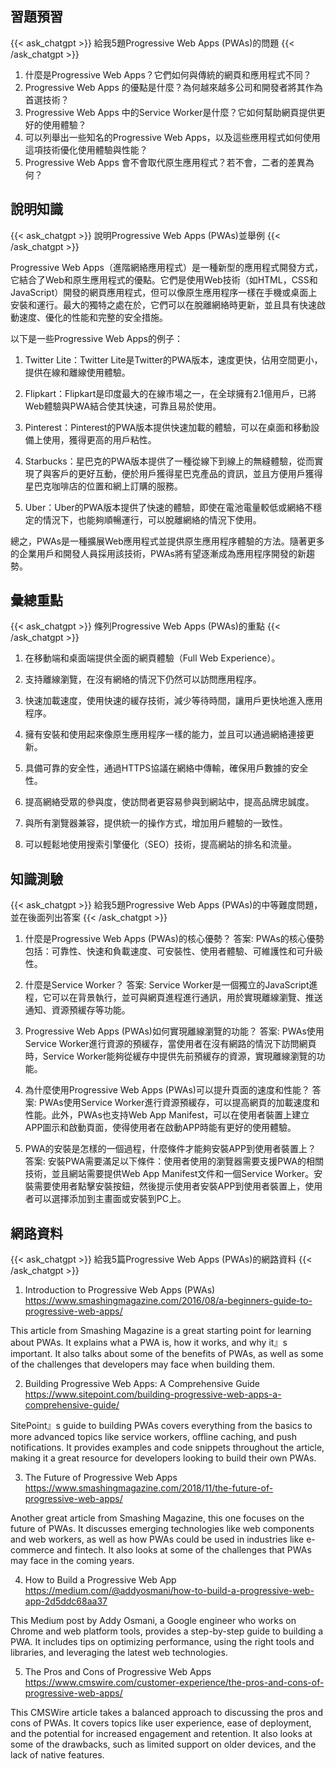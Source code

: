 ## 習題預習
{{< ask_chatgpt >}}
給我5題Progressive Web Apps (PWAs)的問題
{{< /ask_chatgpt >}}



1. 什麼是Progressive Web Apps？它們如何與傳統的網頁和應用程式不同？
2. Progressive Web Apps 的優點是什麼？為何越來越多公司和開發者將其作為首選技術？
3. Progressive Web Apps 中的Service Worker是什麼？它如何幫助網頁提供更好的使用體驗？
4. 可以列舉出一些知名的Progressive Web Apps，以及這些應用程式如何使用這項技術優化使用體驗與性能？
5. Progressive Web Apps 會不會取代原生應用程式？若不會，二者的差異為何？   

## 說明知識
{{< ask_chatgpt >}}
說明Progressive Web Apps (PWAs)並舉例
{{< /ask_chatgpt >}}



Progressive Web Apps（進階網絡應用程式）是一種新型的應用程式開發方式，它結合了Web和原生應用程式的優點。它們是使用Web技術（如HTML，CSS和JavaScript）開發的網頁應用程式，但可以像原生應用程序一樣在手機或桌面上安裝和運行。最大的獨特之處在於，它們可以在脫離網絡時更新，並且具有快速啟動速度、優化的性能和完整的安全措施。

以下是一些Progressive Web Apps的例子：

1. Twitter Lite：Twitter Lite是Twitter的PWA版本，速度更快，佔用空間更小，提供在線和離線使用體驗。

2. Flipkart：Flipkart是印度最大的在線市場之一，在全球擁有2.1億用戶，已將Web體驗與PWA結合使其快速，可靠且易於使用。

3. Pinterest：Pinterest的PWA版本提供快速加載的體驗，可以在桌面和移動設備上使用，獲得更高的用戶粘性。

4. Starbucks：星巴克的PWA版本提供了一種從線下到線上的無縫體驗，從而實現了與客戶的更好互動，便於用戶獲得星巴克產品的資訊，並且方便用戶獲得星巴克咖啡店的位置和網上訂購的服務。

5. Uber：Uber的PWA版本提供了快速的體驗，即使在電池電量較低或網絡不穩定的情況下，也能夠順暢運行，可以脫離網絡的情況下使用。

總之，PWAs是一種擴展Web應用程式並提供原生應用程序體驗的方法。隨著更多的企業用戶和開發人員採用該技術，PWAs將有望逐漸成為應用程序開發的新趨勢。   

## 彙總重點
{{< ask_chatgpt >}}
條列Progressive Web Apps (PWAs)的重點
{{< /ask_chatgpt >}}



1. 在移動端和桌面端提供全面的網頁體驗（Full Web Experience）。

2. 支持離線瀏覽，在沒有網絡的情況下仍然可以訪問應用程序。

3. 快速加載速度，使用快速的緩存技術，減少等待時間，讓用戶更快地進入應用程序。

4. 擁有安裝和使用起來像原生應用程序一樣的能力，並且可以通過網絡連接更新。

5. 具備可靠的安全性，通過HTTPS協議在網絡中傳輸，確保用戶數據的安全性。

6. 提高網絡受眾的參與度，使訪問者更容易參與到網站中，提高品牌忠誠度。

7. 與所有瀏覽器兼容，提供統一的操作方式，增加用戶體驗的一致性。

8. 可以輕鬆地使用搜索引擎優化（SEO）技術，提高網站的排名和流量。   

## 知識測驗
{{< ask_chatgpt >}}
給我5題Progressive Web Apps (PWAs)的中等難度問題，並在後面列出答案
{{< /ask_chatgpt >}}



1. 什麼是Progressive Web Apps (PWAs)的核心優勢？ 
答案: PWAs的核心優勢包括：可靠性、快速和負載速度、可安裝性、使用者體驗、可維護性和可升級性。

2. 什麼是Service Worker？ 
答案: Service Worker是一個獨立的JavaScript進程，它可以在背景執行，並可與網頁進程進行通訊，用於實現離線瀏覽、推送通知、資源預緩存等功能。

3. Progressive Web Apps (PWAs)如何實現離線瀏覽的功能？ 
答案: PWAs使用Service Worker進行資源的預緩存，當使用者在沒有網路的情況下訪問網頁時，Service Worker能夠從緩存中提供先前預緩存的資源，實現離線瀏覽的功能。

4. 為什麼使用Progressive Web Apps (PWAs)可以提升頁面的速度和性能？ 
答案: PWAs使用Service Worker進行資源預緩存，可以提高網頁的加載速度和性能。此外，PWAs也支持Web App Manifest，可以在使用者裝置上建立APP圖示和啟動頁面，使得使用者在啟動APP時能有更好的使用體驗。

5. PWA的安裝是怎樣的一個過程，什麼條件才能夠安裝APP到使用者裝置上？ 
答案: 安裝PWA需要滿足以下條件：使用者使用的瀏覽器需要支援PWA的相關技術，並且網站需要提供Web App Manifest文件和一個Service Worker。安裝需要使用者點擊安裝按鈕，然後提示使用者安裝APP到使用者裝置上，使用者可以選擇添加到主畫面或安裝到PC上。   

## 網路資料
{{< ask_chatgpt >}}
給我5篇Progressive Web Apps (PWAs)的網路資料
{{< /ask_chatgpt >}}



1. Introduction to Progressive Web Apps (PWAs)
https://www.smashingmagazine.com/2016/08/a-beginners-guide-to-progressive-web-apps/

This article from Smashing Magazine is a great starting point for learning about PWAs. It explains what a PWA is, how it works, and why it』s important. It also talks about some of the benefits of PWAs, as well as some of the challenges that developers may face when building them.

2. Building Progressive Web Apps: A Comprehensive Guide
https://www.sitepoint.com/building-progressive-web-apps-a-comprehensive-guide/

SitePoint』s guide to building PWAs covers everything from the basics to more advanced topics like service workers, offline caching, and push notifications. It provides examples and code snippets throughout the article, making it a great resource for developers looking to build their own PWAs.

3. The Future of Progressive Web Apps
https://www.smashingmagazine.com/2018/11/the-future-of-progressive-web-apps/

Another great article from Smashing Magazine, this one focuses on the future of PWAs. It discusses emerging technologies like web components and web workers, as well as how PWAs could be used in industries like e-commerce and fintech. It also looks at some of the challenges that PWAs may face in the coming years.

4. How to Build a Progressive Web App
https://medium.com/@addyosmani/how-to-build-a-progressive-web-app-2d5ddc68aa37

This Medium post by Addy Osmani, a Google engineer who works on Chrome and web platform tools, provides a step-by-step guide to building a PWA. It includes tips on optimizing performance, using the right tools and libraries, and leveraging the latest web technologies.

5. The Pros and Cons of Progressive Web Apps
https://www.cmswire.com/customer-experience/the-pros-and-cons-of-progressive-web-apps/

This CMSWire article takes a balanced approach to discussing the pros and cons of PWAs. It covers topics like user experience, ease of deployment, and the potential for increased engagement and retention. It also looks at some of the drawbacks, such as limited support on older devices, and the lack of native features.   

